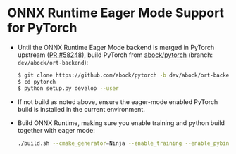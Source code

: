 # ONNX Runtime Eager Mode Support for PyTorch

* Until the ONNX Runtime Eager Mode backend is merged in PyTorch upstream ([PR #58248](https://github.com/pytorch/pytorch/pull/58248)), build PyTorch from [abock/pytorch](https://github.com/abock/pytorch/tree/dev/abock/ort-backend) (branch: `dev/abock/ort-backend`):

  ```bash
  $ git clone https://github.com/abock/pytorch -b dev/abock/ort-backend --recursive
  $ cd pytorch
  $ python setup.py develop --user
  ```

* If not build as noted above, ensure the eager-mode enabled PyTorch build is installed in the current environment.

* Build ONNX Runtime, making sure you enable training and python build together with eager mode:

  ```bash
  ./build.sh --cmake_generator=Ninja --enable_training --enable_pybind --build_eager_mode
  ```